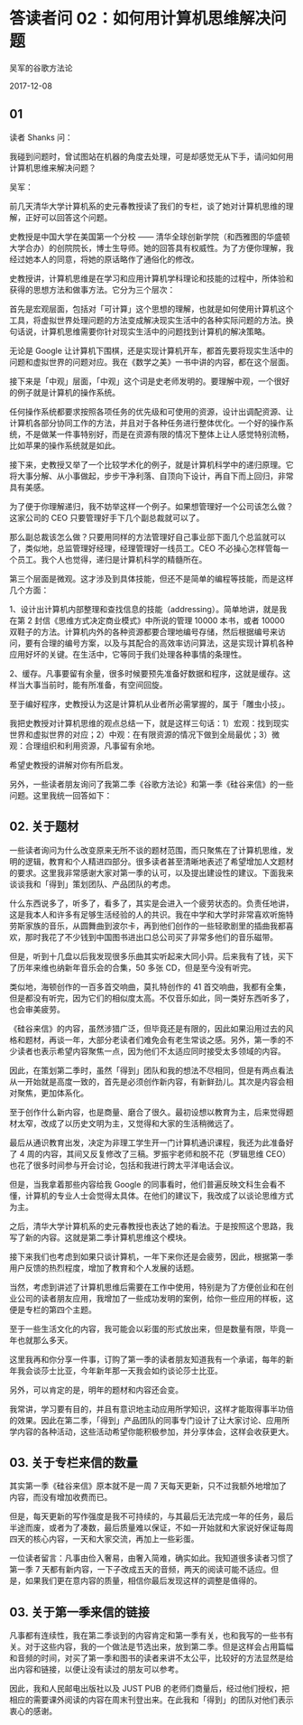 # 答读者问 02：如何用计算机思维解决问题

吴军的谷歌方法论

2017-12-08

## 01

读者 Shanks 问：

我碰到问题时，曾试图站在机器的角度去处理，可是却感觉无从下手，请问如何用计算机思维来解决问题？

吴军：

前几天清华大学计算机系的史元春教授读了我们的专栏，谈了她对计算机思维的理解，正好可以回答这个问题。

史教授是中国大学在美国第一个分校 —— 清华全球创新学院（和西雅图的华盛顿大学合办）的创院院长，博士生导师。她的回答具有权威性。为了方便你理解，我经过她本人的同意，将她的原话略作了通俗化的修改。

史教授讲，计算机思维是在学习和应用计算机学科理论和技能的过程中，所体验和获得的思想方法和做事方法。它分为三个层次：

首先是宏观层面，包括对「可计算」这个思想的理解，也就是如何使用计算机这个工具，将虚拟世界处理问题的方法变成解决现实生活中的各种实际问题的方法。换句话说，计算机思维需要你针对现实生活中的问题找到计算机的解决策略。

无论是 Google 让计算机下围棋，还是实现计算机开车，都首先要将现实生活中的问题和虚拟世界的问题对应。我在《数学之美》一书中讲的内容，都在这个层面。

接下来是「中观」层面，「中观」这个词是史老师发明的。要理解中观，一个很好的例子就是计算机的操作系统。

任何操作系统都要求按照各项任务的优先级和可使用的资源，设计出调配资源、让计算机各部分协同工作的方法，并且对于各种任务进行整体优化。一个好的操作系统，不是做某一件事特别好，而是在资源有限的情况下整体上让人感觉特别流畅，比如苹果的操作系统就是如此。

接下来，史教授又举了一个比较学术化的例子，就是计算机科学中的递归原理。它将大事分解、从小事做起，步步干净利落、自顶向下设计，再自下而上回归，非常具有美感。

为了便于你理解递归，我不妨举这样一个例子。如果想管理好一个公司该怎么做？这家公司的 CEO 只要管理好手下几个副总裁就可以了。

那么副总裁该怎么做？只要用同样的方法管理好自己事业部下面几个总监就可以了，类似地，总监管理好经理，经理管理好一线员工。CEO 不必操心怎样管每一个员工。我个人也觉得，递归是计算机科学的精髓所在。

第三个层面是微观。这才涉及到具体技能，但还不是简单的编程等技能，而是这样几个方面：

1、设计出计算机内部整理和查找信息的技能（addressing）。简单地讲，就是我在第 2 封信《思维方式决定商业模式》中所说的管理 10000 本书，或者 10000 双鞋子的方法。计算机内外的各种资源都要合理地编号存储，然后根据编号来访问，要有合理的编号方案，以及与其配合的高效率访问算法，这是实现计算机各种应用好坏的关键。在生活中，它等同于我们处理各种事情的条理性。

2、缓存。凡事要留有余量，很多时候要预先准备好数据和程序，这就是缓存。这样当大事当前时，能有所准备，有空间回旋。

至于编好程序，史教授认为这是计算机从业者所必需掌握的，属于「雕虫小技」。

我把史教授对计算机思维的观点总结一下，就是这样三句话：1）宏观：找到现实世界和虚拟世界的对应；2）中观：在有限资源的情况下做到全局最优；3）微观：合理组织和利用资源，凡事留有余地。

希望史教授的讲解对你有所启发。

另外，一些读者朋友询问了我第二季《谷歌方法论》和第一季《硅谷来信》的一些问题。这里我统一回答如下：

## 02. 关于题材

一些读者询问为什么改变原来无所不谈的题材范围，而只聚焦在了计算机思维，发明的逻辑，教育和个人精进四部分。很多读者甚至清晰地表述了希望增加人文题材的要求。这里我非常感谢大家对第一季的认可，以及提出建设性的建议。下面我来谈谈我和「得到」策划团队、产品团队的考虑。

什么东西说多了，听多了，看多了，其实是会进入一个疲劳状态的。负责任地讲，这是我本人和许多有足够生活经验的人的共识。我在中学和大学时非常喜欢听施特劳斯家族的音乐，从圆舞曲到波尔卡，再到他们创作的一些轻歌剧里的插曲我都喜欢，那时我花了不少钱到中国图书进出口总公司买了非常多他们的音乐磁带。

但是，听到十几盘以后我发现很多乐曲其实听起来大同小异。后来我有了钱，买下了历年来维也纳新年音乐会的合集，50 多张 CD，但是至今没有听完。

类似地，海顿创作的一百多首交响曲，莫扎特创作的 41 首交响曲，我都有全集，但是都没有听完，因为它们的相似度太高。不仅音乐如此，同一类好东西听多了，也会审美疲劳。

《硅谷来信》的内容，虽然涉猎广泛，但毕竟还是有限的，因此如果沿用过去的风格和题材，再谈一年，大部分老读者们难免会有老生常谈之感。另外，第一季的不少读者也表示希望内容聚焦一点，因为他们不太适应同时接受太多领域的内容。

因此，在策划第二季时，虽然「得到」团队和我的想法不尽相同，但是有两点看法从一开始就是高度一致的，首先是必须创作新内容，有新鲜劲儿。其次是内容会相对聚焦，更加体系化。

至于创作什么新内容，也是商量、磨合了很久。最初设想以教育为主，后来觉得题材太窄，改成了以历史文明为主，又觉得和大家的生活稍微远了。

最后从通识教育出发，决定为非理工学生开一门计算机通识课程，我还为此准备好了 4 周的内容，其间又反复修改了三稿。罗振宇老师和脱不花（罗辑思维 CEO）也花了很多时间参与开会讨论，包括和我进行跨太平洋电话会议。

但是，当我拿着那些内容给我 Google 的同事看时，他们普遍反映文科生会看不懂，计算机的专业人士会觉得太具体。在他们的建议下，我改成了以谈论思维方式为主。

之后，清华大学计算机系的史元春教授也表达了她的看法。于是按照这个思路，我写了新的内容。这就是第二季计算机思维这个模块。

接下来我们也考虑到如果只谈计算机，一年下来你还是会疲劳，因此，根据第一季用户反馈的热烈程度，增加了教育和个人发展的话题。

当然，考虑到讲述了计算机思维后需要在工作中使用，特别是为了方便创业和在创业公司的读者朋友应用，我增加了一些成功发明的案例，给你一些应用的样板，这便是专栏的第四个主题。

至于一些生活文化的内容，我可能会以彩蛋的形式放出来，但是数量有限，毕竟一年也就那么多天。

这里我再和你分享一件事，订购了第一季的读者朋友知道我有一个承诺，每年的新年我会谈莎士比亚，今年新年那一天我会如约谈论莎士比亚。

另外，可以肯定的是，明年的题材和内容还会变。

我常讲，学习要有目的，并且有意识地主动应用所学知识，这样才能取得事半功倍的效果。因此在第二季，「得到」产品团队的同事专门设计了让大家讨论、应用所学内容的各种活动，这些活动希望你能积极参加，并分享体会，这样会收获更大。

## 03. 关于专栏来信的数量

其实第一季《硅谷来信》原本就不是一周 7 天每天更新，只不过我额外地增加了内容，而没有增加收费而已。

但是，每天更新的写作强度是我不可持续的，与其最后无法完成一年的任务，最后半途而废，或者为了凑数，最后质量难以保证，不如一开始就和大家说好保证每周四天的核心内容，一天和大家交流，再加上一些彩蛋。

一位读者留言：凡事由俭入奢易，由奢入简难，确实如此。我知道很多读者习惯了第一季 7 天都有新内容，一下子改成五天的音频，两天的阅读可能不适应。但是，如果我们更在意内容的质量，相信你最后发现这样的调整是值得的。

## 03. 关于第一季来信的链接

凡事都有连续性，我在第二季谈到的内容肯定和第一季有关，也和我写的一些书有关。对于这些内容，我的一个做法是节选出来，放到第二季。但是这样会占用篇幅和音频的时间，对买了第一季和图书的读者来讲不太公平，比较好的方法显然是给出内容和链接，以便让没有读过的朋友可以参考。

因此，我和人民邮电出版社以及 JUST PUB 的老师们商量后，经过他们授权，把相应的需要课外阅读的内容在周末刊登出来。在此我和「得到」的团队对他们表示衷心的感谢。